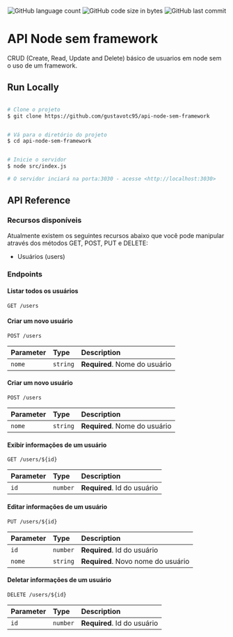 <p align="center">
<img alt="GitHub language count" src="https://img.shields.io/github/languages/count/gustavotc95/api-node-sem-framework"> <img alt="GitHub code size in bytes" src="https://img.shields.io/github/languages/code-size/gustavotc95/api-node-sem-framework"> <img alt="GitHub last commit" src="https://img.shields.io/github/last-commit/gustavotc95/api-node-sem-framework">
  </p>

# API Node sem framework

CRUD (Create, Read, Update and Delete) básico de usuarios em node sem o uso de um framework.


## Run Locally

```bash

# Clone o projeto
$ git clone https://github.com/gustavotc95/api-node-sem-framework


# Vá para o diretório do projeto
$ cd api-node-sem-framework


# Inicie o servidor
$ node src/index.js

# O servidor inciará na porta:3030 - acesse <http://localhost:3030> 

```
  
## API Reference

### Recursos disponíveis

Atualmente existem os seguintes recursos abaixo que você pode manipular através dos métodos GET, POST, PUT e DELETE:

- Usuários (users)

### Endpoints

#### Listar todos os usuários

```http
GET /users
```

#### Criar um novo usuário

```http
POST /users
```

| Parameter | Type     | Description                       |
| :-------- | :------- | :-------------------------------- |
| `nome`      | `string` | **Required**. Nome do usuário |


#### Criar um novo usuário

```http
POST /users
```

| Parameter | Type     | Description                       |
| :-------- | :------- | :-------------------------------- |
| `nome`      | `string` | **Required**. Nome do usuário |


#### Exibir informações de um usuário 

```http
GET /users/${id}
```

| Parameter | Type     | Description                       |
| :-------- | :------- | :-------------------------------- |
| `id`      | `number` | **Required**. Id do usuário |
  

#### Editar informações de um usuário 

```http
PUT /users/${id}
```

| Parameter | Type     | Description                       |
| :-------- | :------- | :-------------------------------- |
| `id`      | `number` | **Required**. Id do usuário |
| `nome`      | `string` | **Required**. Novo nome do usuário |


#### Deletar informações de um usuário 

```http
DELETE /users/${id}
```

| Parameter | Type     | Description                       |
| :-------- | :------- | :-------------------------------- |
| `id`      | `number` | **Required**. Id do usuário |
